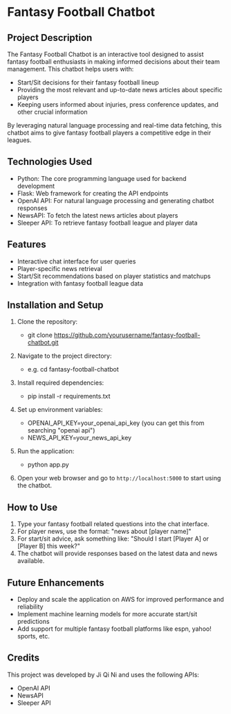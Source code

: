 # Fantasy Football Chatbot

## Project Description

The Fantasy Football Chatbot is an interactive tool designed to assist fantasy football enthusiasts in making informed decisions about their team management. This chatbot helps users with:

- Start/Sit decisions for their fantasy football lineup
- Providing the most relevant and up-to-date news articles about specific players
- Keeping users informed about injuries, press conference updates, and other crucial information

By leveraging natural language processing and real-time data fetching, this chatbot aims to give fantasy football players a competitive edge in their leagues.

## Technologies Used

- Python: The core programming language used for backend development
- Flask: Web framework for creating the API endpoints
- OpenAI API: For natural language processing and generating chatbot responses
- NewsAPI: To fetch the latest news articles about players
- Sleeper API: To retrieve fantasy football league and player data

## Features

- Interactive chat interface for user queries
- Player-specific news retrieval
- Start/Sit recommendations based on player statistics and matchups
- Integration with fantasy football league data

## Installation and Setup

1. Clone the repository:
    - git clone https://github.com/yourusername/fantasy-football-chatbot.git

2. Navigate to the project directory:
    - e.g. cd fantasy-football-chatbot

3. Install required dependencies:
    - pip install -r requirements.txt

4. Set up environment variables:
    - OPENAI_API_KEY=your_openai_api_key (you can get this from searching "openai api")
    - NEWS_API_KEY=your_news_api_key

5. Run the application:
    - python app.py

6. Open your web browser and go to `http://localhost:5000` to start using the chatbot.

## How to Use

1. Type your fantasy football related questions into the chat interface.
2. For player news, use the format: "news about [player name]"
3. For start/sit advice, ask something like: "Should I start [Player A] or [Player B] this week?"
4. The chatbot will provide responses based on the latest data and news available.

## Future Enhancements

- Deploy and scale the application on AWS for improved performance and reliability
- Implement machine learning models for more accurate start/sit predictions
- Add support for multiple fantasy football platforms like espn, yahoo! sports, etc.

## Credits

This project was developed by Ji Qi Ni and uses the following APIs:
- OpenAI API
- NewsAPI
- Sleeper API